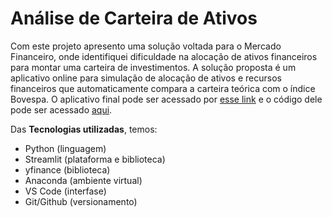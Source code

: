 # Análise de Carteira de Ativos
[]()

Com este projeto apresento uma solução voltada para o Mercado Financeiro, onde identifiquei dificuldade na alocação de ativos financeiros para montar uma carteira de investimentos. A solução proposta é um aplicativo online para simulação de alocação de ativos e recursos financeiros que automaticamente compara a carteira teórica com o índice Bovespa. O aplicativo final pode ser acessado por [esse link](https://filipecarbonera-carteira-ativos-app-zh3htj.streamlit.app/) e o código dele pode ser acessado [aqui](app.py).

Das **Tecnologias utilizadas**, temos:
  - Python (linguagem)
  - Streamlit (plataforma e biblioteca)
  - yfinance (biblioteca)
  - Anaconda (ambiente virtual)
  - VS Code (interfase)
  - Git/Github (versionamento)

